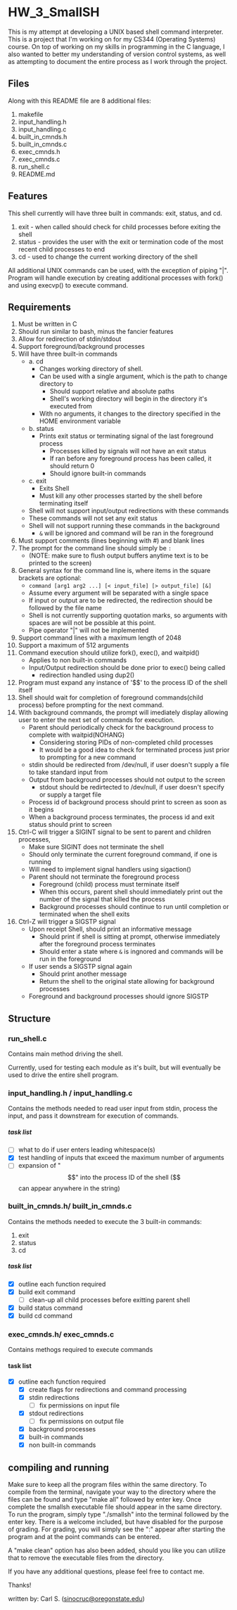 # HW_3_SmallSH
This is my attempt at developing a UNIX based shell command interpreter. This is a project that I'm working on for my CS344 (Operating Systems) course. On top of working on my skills in programming in the C language, I also wanted to better my understanding of version control systems, as well as attempting to document the entire process as I work through the project. 

## Files
Along with this README file are 8 additional files:
1.  makefile
2.  input_handling.h
3.  input_handling.c
4.  built_in_cmnds.h
5.  built_in_cmnds.c
6.  exec_cmnds.h
7.  exec_cmnds.c
8.  run_shell.c
9.  README.md

## Features
This shell currently will have three built in commands: exit, status, and cd.
1. exit - when called should check for child processes before exiting the shell
2. status - provides the user with the exit or termination code of the most recent child processes to end
3. cd - used to change the current working directory of the shell

All additional UNIX commands can be used, with the exception of piping "|". Program will handle execution by creating additional processes
with fork() and using execvp() to execute command.

## Requirements
1. Must be written in C
2. Should run similar to bash, minus the fancier features
3. Allow for redirection of stdin/stdout
4. Support foreground/background processes
5. Will have three built-in commands
   - a. cd 
        - Changes working directory of shell.
        - Can be used with a single argument, which is the path to change directory to 
          - Should support relative and absolute paths
          - Shell's working directory will begin in the directory it's executed from 
        - With no arguments, it changes to the directory specified in the HOME environment variable
   - b. status
        - Prints exit status or terminating signal of the last foreground process
          - Processes killed by signals will not have an exit status
          - If ran before any foreground process has been called, it should return 0
          - Should ignore built-in commands
   - c. exit
        - Exits Shell
        - Must kill any other processes started by the shell before terminating itself
   - Shell will not support input/output redirections with these commands
   - These commands will not set any exit status
   - Shell will not support running these commands in the background
     - `&` will be ignored and command will be ran in the foreground
6. Must support comments (lines beginning with #) and blank lines
7. The prompt for the command line should simply be `: `
   - (NOTE: make sure to flush output buffers anytime text is to be printed to the screen)
8. General syntax for the command line is, where items in the square brackets are optional: 
   - `command [arg1 arg2 ...] [< input_file] [> output_file] [&]`
   - Assume every argument will be separated with a single space
   - If input or output are to be redirected, the redirection should be followed by the file name
   - Shell is not currently supporting quotation marks, so arguments with spaces are will not be 
     possible at this point.
   - Pipe operator "|" will not be implemented
9. Support command lines with a maximum length of 2048
10. Support a maximum of 512 arguments
11. Command execution should utilize fork(), exec(), and waitpid()
    - Applies to non built-in commands
    - Input/Output redirection should be done prior to exec() being called
      - redirection handled using dup2()
12. Program must expand any instance of '$$' to the process ID of the shell itself
13. Shell should wait for completion of foreground commands(child process) before prompting for the next command. 
14. With background commands, the prompt will imediately display allowing user to enter the next set of commands for execution.
    - Parent should periodically check for the background process to complete with waitpid(NOHANG)
      - Considering storing PIDs of non-completed child processes
      - It would be a good idea to check for terminated process just prior to prompting for a new command
    - stdin should be redirected from /dev/null, if user doesn't supply a file to take standard input from
    - Output from background processes should not output to the screen
      - stdout should be redirtected to /dev/null, if user doesn't specify or supply a target file
    - Process id of background process should print to screen as soon as it begins
    - When a background process terminates, the process id and exit status should print to screen
15. Ctrl-C will trigger a SIGINT signal to be sent to parent and children processes, 
    - Make sure SIGINT does not terminate the shell
    - Should only terminate the current foreground command, if one is running
    - Will need to implement signal handlers using sigaction()
    - Parent should not terminate the foreground process
      - Foreground (child) process must terminate itself
      - When this occurs, parent shell should immediately print out the number of the signal that killed the process
      - Background processes should continue to run until completion or terminated when the shell exits
16. Ctrl-Z will trigger a SIGSTP signal  
    - Upon receipt Shell, should print an informative message
      - Should print if shell is sitting at prompt, otherwise immediately after the foreground process terminates
      - Should enter a state where `&` is ingnored and commands will be run in the foreground
    - If user sends a SIGSTP signal again
      - Should print another message
      - Return the shell to the original state allowing for background processes
    - Foreground and background processes should ignore SIGSTP

## Structure
### run_shell.c
Contains main method driving the shell.

Currently, used for testing each module as it's built, but will eventually be used to drive the entire shell program.

### input_handling.h / input_handling.c
Contains the methods needed to read user input from stdin, process the input, and pass it downstream for 
execution of commands. 
##### task list
- [ ] what to do if user enters leading whitespace(s)
- [X] test handling of inputs that exceed the maximum number of arguments
- [ ] expansion of "$$" into the process ID of the shell ($$ can appear anywhere in the string)

### built_in_cmnds.h/ built_in_cmnds.c
Contains the methods needed to execute the 3 built-in commands:
1. exit
2. status
3. cd
##### task list
- [x] outline each function required
- [x] build exit command
  - [ ] clean-up all child processes before exitting parent shell
- [x] build status command
- [x] build cd command

### exec_cmnds.h/ exec_cmnds.c
Contains methogs required to execute commands
#### task list
- [x] outline each function required
  - [x] create flags for redirections and command processing
  - [x] stdin redirections
    - [ ] fix permissions on input file
  - [x] stdout redirections
    - [ ] fix permissions on output file
  - [x] background processes
  - [x] built-in commands
  - [x] non built-in commands
  
## compiling and running
Make sure to keep all the program files within the same directory. To compile from the terminal, 
navigate your way to the directory where the files can be found and type "make all" followed by
enter key. Once complete the smallsh executable file should appear in the same directory. To run the 
program, simply type "./smallsh" into the terminal followed by the enter key. There is a welcome 
included, but have disabled for the purpose of grading. For grading, you will simply see the ":" 
appear after starting the program and at the point commands can be entered.

A "make clean" option has also been added, should you like you can utilize that to remove the executable
files from the directory. 

If you have any additional questions, please feel free to contact me.

Thanks!

written by: Carl S. (sinocruc@oregonstate.edu)
